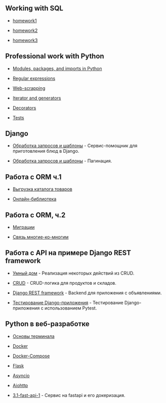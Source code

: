 ## Working with SQL 
- [homework1](https://github.com/pyLexxDramma/working_with_SQL/tree/e4804626555e5e7e0a05e62973db22f590ba5d42/homework1)

- [homework2](https://github.com/pyLexxDramma/working_with_SQL/tree/e4804626555e5e7e0a05e62973db22f590ba5d42/homework2)

- [homework3](https://github.com/pyLexxDramma/working_with_SQL/tree/e4804626555e5e7e0a05e62973db22f590ba5d42/homework3)
  
## Professional work with Python

- [Modules, packages, and imports in Python](https://github.com/pyLexxDramma/Accounting)

- [Regular expressions](https://github.com/pyLexxDramma/netology/tree/main/regexp)

- [Web-scrapping](https://github.com/pyLexxDramma/netology/tree/main/Web-scrapping)

- [Iterator and generators](https://github.com/pyLexxDramma/netology/tree/main/Iterators)

- [Decorators](https://github.com/pyLexxDramma/netology/tree/main/Decorators)

- [Tests](https://github.com/pyLexxDramma/netology/tree/main/Tests)

##  Django

- [Обработка запросов и шаблоны](https://github.com/pyLexxDramma/netology/tree/main/recipies) - Сервис-помощник для приготовления блюд в Django.

- [Обработка запросов и шаблоны](https://github.com/pyLexxDramma/netology/tree/main/bus_stops_project) - Пагинация.

## Работа с ORM  ч.1

- [Выгрузка каталога товаров](https://github.com/pyLexxDramma/netology/tree/main/work_with_database)

- [Онлайн-библиотека](https://github.com/pyLexxDramma/netology/tree/main/models_list_displaying)

## Работа с ORM, ч.2

- [Миграции](https://github.com/pyLexxDramma/netology/tree/main/orm_migrations)

- [Связь многие-ко-многим](https://github.com/pyLexxDramma/netology/tree/main/m2m-relations)

## Работа с API на примере Django REST framework

- [Умный дом](https://github.com/pyLexxDramma/netology/tree/main/3.1-drf-intro/smart_home) - Реализация некоторых действий из CRUD.

- [CRUD](https://github.com/pyLexxDramma/netology/tree/main/3.2-crud/stocks_products) - CRUD-логика для продуктов и складов.

- [Django REST framework](https://github.com/pyLexxDramma/netology/tree/main/3.3-permissions/api_with_restrictions) - Backend для приложения с объявлениями.

- [Тестирование Django-приложения](https://github.com/pyLexxDramma/netology/tree/main/3.4-django-testing/django_testing) - Тестирование Django-приложения с использованием Pytest.

## Python в веб-разработке

- [Основы терминала](https://github.com/pyLexxDramma/netology/tree/main/Основы%20терминала)

- [Docker](https://github.com/pyLexxDramma/netology/tree/main/Docker)

- [Docker-Compose](https://github.com/pyLexxDramma/netology/tree/main/Docker_compose)

- [Flask](https://github.com/pyLexxDramma/netology/tree/main/flask)

- [Asyncio](https://github.com/pyLexxDramma/netology/tree/main/asyncio)

- [Aiohttp](https://github.com/pyLexxDramma/netology/tree/main/Aiohttp)

- [3.1-fast-api-1](https://github.com/pyLexxDramma/netology/tree/main/fastapi_advertisements) - Сервис на fastapi и его докеризация.
